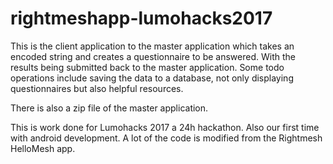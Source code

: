 # rightmeshapp-lumohacks2017

This is the client application to the master application which takes an encoded string and 
creates a questionnaire to be answered. With the results being submitted back to the master application. Some todo
operations include saving the data to a database, not only displaying questionnaires but also helpful resources.

There is also a zip file of the master application.

This is work done for Lumohacks 2017 a 24h hackathon. Also our first time with android development. A lot of the code is modified from
the Rightmesh HelloMesh app.